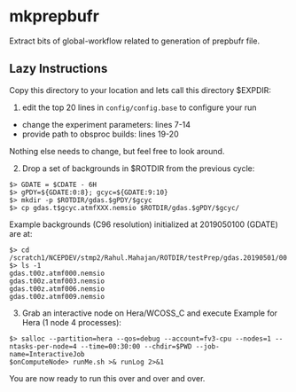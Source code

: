 # mkprepbufr
Extract bits of global-workflow related to generation of prepbufr file.

## Lazy Instructions
Copy this directory to your location and lets call this directory $EXPDIR:
1. edit the top 20 lines in `config/config.base` to configure your run
- change the experiment parameters: lines 7-14
- provide path to obsproc builds: lines 19-20

Nothing else needs to change, but feel free to look around.

2. Drop a set of backgrounds in $ROTDIR from the previous cycle:
```
$> GDATE = $CDATE - 6H
$> gPDY=${GDATE:0:8}; gcyc=${GDATE:9:10}
$> mkdir -p $ROTDIR/gdas.$gPDY/$gcyc
$> cp gdas.t$gcyc.atmfXXX.nemsio $ROTDIR/gdas.$gPDY/$gcyc/
```
Example backgrounds (C96 resolution) initialized at 2019050100 (GDATE) are at:
```
$> cd /scratch1/NCEPDEV/stmp2/Rahul.Mahajan/ROTDIR/testPrep/gdas.20190501/00
$> ls -1
gdas.t00z.atmf000.nemsio
gdas.t00z.atmf003.nemsio
gdas.t00z.atmf006.nemsio
gdas.t00z.atmf009.nemsio
```

3. Grab an interactive node on Hera/WCOSS_C and execute
Example for Hera (1 node 4 processes):
```
$> salloc --partition=hera --qos=debug --account=fv3-cpu --nodes=1 --ntasks-per-node=4 --time=00:30:00 --chdir=$PWD --job-name=InteractiveJob
$onComputeNode> runMe.sh >& runLog 2>&1
```

You are now ready to run this over and over and over.
